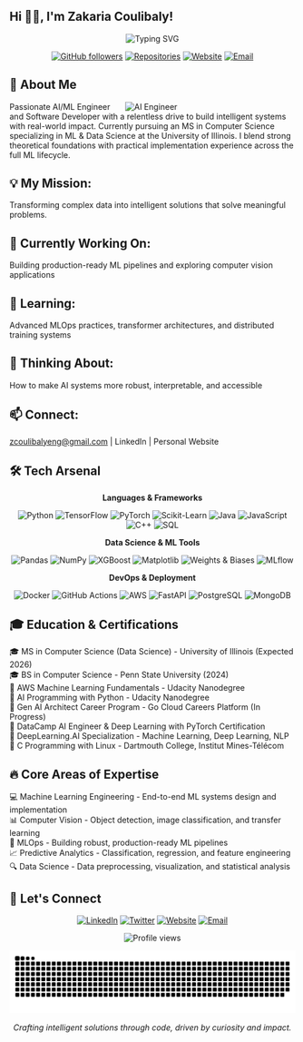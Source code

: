 ## Hi 👋🏼, I'm Zakaria Coulibaly!
<div align="center">
  <img src="https://readme-typing-svg.herokuapp.com?font=Fira+Code&pause=1000&color=0A66C2&center=true&vCenter=true&width=435&lines=AI%2FML+Engineer;Software+Developer;Problem+Solver;Data+Enthusiast" alt="Typing SVG" />
</div>
<p align="center">
  <a href="https://github.com/levisstrauss"><img src="https://img.shields.io/github/followers/levisstrauss?label=Follow&style=social" alt="GitHub followers"></a>
  <a href="https://github.com/levisstrauss?tab=repositories"><img src="https://img.shields.io/badge/Repositories-10+-blue" alt="Repositories"></a>
  <a href="https://codemon.io"><img src="https://img.shields.io/badge/Website-codemon.io-brightgreen" alt="Website"></a>
  <a href="mailto:zcoulibalyeng@gmail.com"><img src="https://img.shields.io/badge/Email-Contact_Me-red" alt="Email"></a>
</p>

## 🚀 About Me

<img align="right" width="300" height="auto" src="https://miro.medium.com/v2/resize:fit:679/1*zVnWJtyGOX_kUIDm6ccCfQ.gif" alt="AI Engineer"/>
Passionate AI/ML Engineer and Software Developer with a relentless drive to build intelligent systems with real-world impact. Currently pursuing an MS in Computer Science specializing in ML & Data Science at the University of Illinois. I blend strong theoretical foundations with practical implementation experience across the full ML lifecycle.

## 💡 My Mission: 

Transforming complex data into intelligent solutions that solve meaningful problems.

## 🔭 Currently Working On: 
Building production-ready ML pipelines and exploring computer vision applications</br>
## 🌱 Learning:
Advanced MLOps practices, transformer architectures, and distributed training systems</br>
## 🧠 Thinking About: 
How to make AI systems more robust, interpretable, and accessible</br>
## 📫 Connect: 
zcoulibalyeng@gmail.com | LinkedIn | Personal Website</br>
## 🛠️ Tech Arsenal</br>
<p align="center">
  <b>Languages & Frameworks</b>
</p>
<p align="center">
  <img src="https://img.shields.io/badge/Python-3776AB?style=for-the-badge&logo=python&logoColor=white" alt="Python"/>
  <img src="https://img.shields.io/badge/TensorFlow-FF6F00?style=for-the-badge&logo=tensorflow&logoColor=white" alt="TensorFlow"/>
  <img src="https://img.shields.io/badge/PyTorch-EE4C2C?style=for-the-badge&logo=pytorch&logoColor=white" alt="PyTorch"/>
  <img src="https://img.shields.io/badge/scikit_learn-F7931E?style=for-the-badge&logo=scikit-learn&logoColor=white" alt="Scikit-Learn"/>
  <img src="https://img.shields.io/badge/Java-ED8B00?style=for-the-badge&logo=java&logoColor=white" alt="Java"/>
  <img src="https://img.shields.io/badge/JavaScript-F7DF1E?style=for-the-badge&logo=javascript&logoColor=black" alt="JavaScript"/>
  <img src="https://img.shields.io/badge/C++-00599C?style=for-the-badge&logo=c%2B%2B&logoColor=white" alt="C++"/>
  <img src="https://img.shields.io/badge/SQL-4479A1?style=for-the-badge&logo=postgresql&logoColor=white" alt="SQL"/>
</p>
<p align="center">
  <b>Data Science & ML Tools</b>
</p>
<p align="center">
  <img src="https://img.shields.io/badge/Pandas-150458?style=for-the-badge&logo=pandas&logoColor=white" alt="Pandas"/>
  <img src="https://img.shields.io/badge/NumPy-013243?style=for-the-badge&logo=numpy&logoColor=white" alt="NumPy"/>
  <img src="https://img.shields.io/badge/XGBoost-003545?style=for-the-badge" alt="XGBoost"/>
  <img src="https://img.shields.io/badge/Matplotlib-3776AB?style=for-the-badge" alt="Matplotlib"/>
  <img src="https://img.shields.io/badge/Weights_&_Biases-FFBE00?style=for-the-badge&logo=weightsandbiases&logoColor=black" alt="Weights & Biases"/>
  <img src="https://img.shields.io/badge/MLflow-0194E2?style=for-the-badge&logo=mlflow&logoColor=white" alt="MLflow"/>
</p>
<p align="center">
  <b>DevOps & Deployment</b>
</p>
<p align="center">
  <img src="https://img.shields.io/badge/Docker-2496ED?style=for-the-badge&logo=docker&logoColor=white" alt="Docker"/>
  <img src="https://img.shields.io/badge/GitHub_Actions-2088FF?style=for-the-badge&logo=github-actions&logoColor=white" alt="GitHub Actions"/>
  <img src="https://img.shields.io/badge/AWS-232F3E?style=for-the-badge&logo=amazon-aws&logoColor=white" alt="AWS"/>
  <img src="https://img.shields.io/badge/FastAPI-009688?style=for-the-badge&logo=fastapi&logoColor=white" alt="FastAPI"/>
  <img src="https://img.shields.io/badge/PostgreSQL-4169E1?style=for-the-badge&logo=postgresql&logoColor=white" alt="PostgreSQL"/>
  <img src="https://img.shields.io/badge/MongoDB-47A248?style=for-the-badge&logo=mongodb&logoColor=white" alt="MongoDB"/>
</p>

## 🎓 Education & Certifications

🎓 MS in Computer Science (Data Science) - University of Illinois (Expected 2026)</br>
🎓 BS in Computer Science - Penn State University (2024)</br>
📜 AWS Machine Learning Fundamentals - Udacity Nanodegree</br>
📜 AI Programming with Python - Udacity Nanodegree</br>
📜 Gen AI Architect Career Program - Go Cloud Careers Platform (In Progress)</br>
📜 DataCamp AI Engineer & Deep Learning with PyTorch Certification</br>
📜 DeepLearning.AI Specialization - Machine Learning, Deep Learning, NLP</br>
📜 C Programming with Linux - Dartmouth College, Institut Mines-Télécom</br>

## 🔥 Core Areas of Expertise

💻 Machine Learning Engineering - End-to-end ML systems design and implementation</br>
📊 Computer Vision - Object detection, image classification, and transfer learning</br>
🚀 MLOps - Building robust, production-ready ML pipelines</br>
📈 Predictive Analytics - Classification, regression, and feature engineering</br>
🔍 Data Science - Data preprocessing, visualization, and statistical analysis</br>

<!-- 📚 Recent Blog Posts

Building Production-Ready ML Pipelines: A Practical Guide
Transfer Learning for Computer Vision: Beyond the Basics
Feature Engineering Techniques That Actually Work
MLOps: Taking Machine Learning to Production -->

## 🤝 Let's Connect
<p align="center">
  <a href="https://linkedin.com/in/codemon"><img src="https://img.shields.io/badge/LinkedIn-0077B5?style=for-the-badge&logo=linkedin&logoColor=white" alt="LinkedIn"/></a>
  <a href="https://twitter.com/levisstrauss"><img src="https://img.shields.io/badge/Twitter-1DA1F2?style=for-the-badge&logo=twitter&logoColor=white" alt="Twitter"/></a>
  <a href="https://codemon.io"><img src="https://img.shields.io/badge/Website-00C7B7?style=for-the-badge&logo=netlify&logoColor=white" alt="Website"/></a>
  <a href="mailto:zcoulibalyeng@gmail.com"><img src="https://img.shields.io/badge/Email-D14836?style=for-the-badge&logo=gmail&logoColor=white" alt="Email"/></a>
</p>
<p align="center">
  <img src="https://komarev.com/ghpvc/?username=levisstrauss&color=blueviolet&style=flat-square&label=Profile+Views" alt="Profile views"/>
</p>
<p align="center">
  <img src="https://raw.githubusercontent.com/platane/snk/output/github-contribution-grid-snake-dark.svg" alt="GitHub Snake Animation"/>
</p>

<p align="center">
  <i>Crafting intelligent solutions through code, driven by curiosity and impact.</i>
</p>
